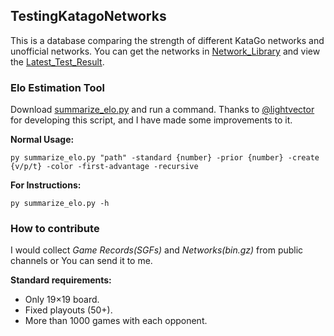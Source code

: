## TestingKatagoNetworks
This is a database comparing the strength of different KataGo networks and unofficial networks. You can get the networks in [Network_Library](https://github.com/foxrainowo/TestingKatagoNetworks/releases/tag/Network_Library) and view the [Latest_Test_Result](https://github.com/foxrainowo/TestingKatagoNetworks/releases/latest).

### Elo Estimation Tool
Download [summarize_elo.py](https://github.com/foxrainowo/TestingKatagoNetworks/blob/main/summarize_elo.py) and run a command. Thanks to [@lightvector](https://github.com/lightvector) for developing this script, and I have made some improvements to it.

**Normal Usage:**

	py summarize_elo.py "path" -standard {number} -prior {number} -create {v/p/t} -color -first-advantage -recursive
 
**For Instructions:**

	py summarize_elo.py -h
 
### How to contribute
I would collect *Game Records(SGFs)* and *Networks(bin.gz)* from public channels or You can send it to me.

**Standard requirements:**
- Only 19×19 board.
- Fixed playouts (50+).
- More than 1000 games with each opponent.

